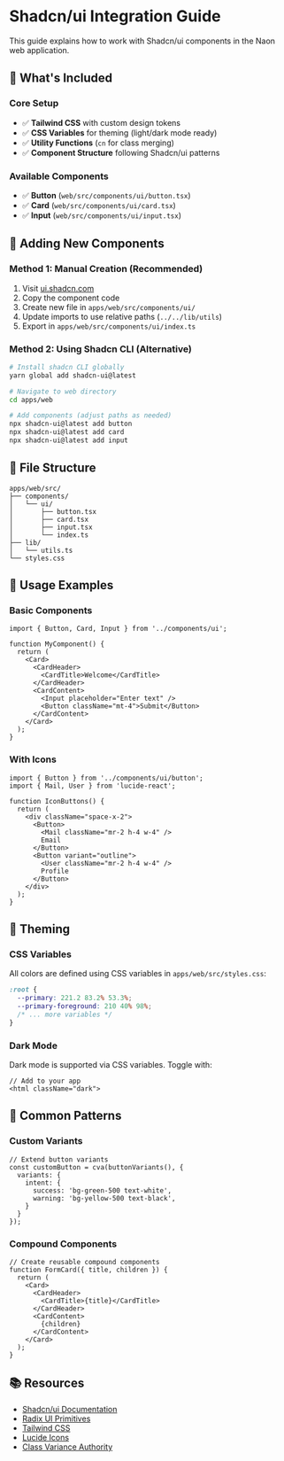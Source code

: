 # Shadcn/ui Integration Guide

This guide explains how to work with Shadcn/ui components in the Naon web application.

## 🎨 What's Included

### Core Setup
- ✅ **Tailwind CSS** with custom design tokens
- ✅ **CSS Variables** for theming (light/dark mode ready)
- ✅ **Utility Functions** (`cn` for class merging)
- ✅ **Component Structure** following Shadcn/ui patterns

### Available Components
- ✅ **Button** (`web/src/components/ui/button.tsx`)
- ✅ **Card** (`web/src/components/ui/card.tsx`)
- ✅ **Input** (`web/src/components/ui/input.tsx`)

## 🚀 Adding New Components

### Method 1: Manual Creation (Recommended)
1. Visit [ui.shadcn.com](https://ui.shadcn.com/docs/components)
2. Copy the component code
3. Create new file in `apps/web/src/components/ui/`
4. Update imports to use relative paths (`../../lib/utils`)
5. Export in `apps/web/src/components/ui/index.ts`

### Method 2: Using Shadcn CLI (Alternative)
```bash
# Install shadcn CLI globally
yarn global add shadcn-ui@latest

# Navigate to web directory
cd apps/web

# Add components (adjust paths as needed)
npx shadcn-ui@latest add button
npx shadcn-ui@latest add card
npx shadcn-ui@latest add input
```

## 📁 File Structure

```
apps/web/src/
├── components/
│   └── ui/
│       ├── button.tsx
│       ├── card.tsx
│       ├── input.tsx
│       └── index.ts
├── lib/
│   └── utils.ts
└── styles.css
```

## 🎯 Usage Examples

### Basic Components
```tsx
import { Button, Card, Input } from '../components/ui';

function MyComponent() {
  return (
    <Card>
      <CardHeader>
        <CardTitle>Welcome</CardTitle>
      </CardHeader>
      <CardContent>
        <Input placeholder="Enter text" />
        <Button className="mt-4">Submit</Button>
      </CardContent>
    </Card>
  );
}
```

### With Icons
```tsx
import { Button } from '../components/ui/button';
import { Mail, User } from 'lucide-react';

function IconButtons() {
  return (
    <div className="space-x-2">
      <Button>
        <Mail className="mr-2 h-4 w-4" />
        Email
      </Button>
      <Button variant="outline">
        <User className="mr-2 h-4 w-4" />
        Profile
      </Button>
    </div>
  );
}
```

## 🎨 Theming

### CSS Variables
All colors are defined using CSS variables in `apps/web/src/styles.css`:

```css
:root {
  --primary: 221.2 83.2% 53.3%;
  --primary-foreground: 210 40% 98%;
  /* ... more variables */
}
```

### Dark Mode
Dark mode is supported via CSS variables. Toggle with:

```tsx
// Add to your app
<html className="dark">
```

## 🔧 Common Patterns

### Custom Variants
```tsx
// Extend button variants
const customButton = cva(buttonVariants(), {
  variants: {
    intent: {
      success: 'bg-green-500 text-white',
      warning: 'bg-yellow-500 text-black',
    }
  }
});
```

### Compound Components
```tsx
// Create reusable compound components
function FormCard({ title, children }) {
  return (
    <Card>
      <CardHeader>
        <CardTitle>{title}</CardTitle>
      </CardHeader>
      <CardContent>
        {children}
      </CardContent>
    </Card>
  );
}
```

## 📚 Resources

- [Shadcn/ui Documentation](https://ui.shadcn.com/)
- [Radix UI Primitives](https://www.radix-ui.com/primitives)
- [Tailwind CSS](https://tailwindcss.com/)
- [Lucide Icons](https://lucide.dev/)
- [Class Variance Authority](https://cva.style/docs)
